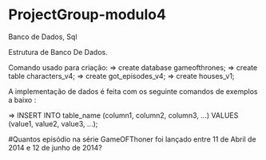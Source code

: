 # ProjectGroup-modulo4
Banco de Dados, Sql

Estrutura de  Banco De Dados.

Comando usado para criação:
=>  create database gameofthrones;
=>  create table characters_v4;
=>  create got_episodes_v4;
=>  create houses_v1;

A implementação de dados é feita com os seguinte comandos de exemplos a baixo :

=> INSERT INTO table_name (column1, column2, column3, ...)
VALUES (value1, value2, value3, ...);

#Quantos episódio na série GameOFThoner foi lançado entre 11 de Abril de 2014 e 12 de junho de 2014?
